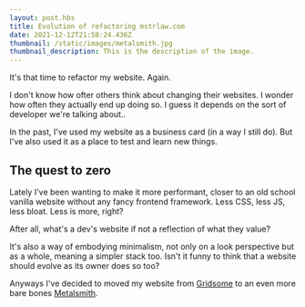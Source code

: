 ```yaml
---
layout: post.hbs
title: Evolution of refactoring mstrlaw.com
date: 2021-12-12T21:58:24.436Z
thumbnail: /static/images/metalsmith.jpg
thumbnail_description: This is the description of the image.
---
```

It's that time to refactor my website. Again.

I don't know how ofter others think about changing their websites. I wonder how often they actually end up doing so. I guess it depends on the sort of developer we're talking about..

In the past, I've used my website as a business card (in a way I still do). But I've also used it as a place to test and learn new things.

## The quest to zero

Lately I've been wanting to make it more performant, closer to an old school vanilla website without any fancy frontend framework. Less CSS, less JS, less bloat. Less is more, right?

After all, what's a dev's website if not a reflection of what they value?

It's also a way of embodying minimalism, not only on a look perspective but as a whole, meaning a simpler stack too. Isn't it funny to think that a website should evolve as its owner does so too?

Anyways I've decided to moved my website from <a href="https://gridsome.org/" target="_blank">Gridsome</a> to an even more bare bones <a href="https://www.metalsmith.io/" target="_blank">Metalsmith</a>.